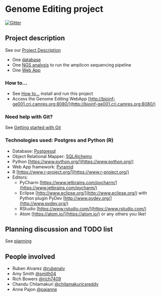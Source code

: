# Genome Editing project

[![Gitter](https://badges.gitter.im/Join%20Chat.svg)](https://gitter.im/genome-editing/Lobby?utm_source=badge&utm_medium=badge&utm_campaign=pr-badge&utm_content=badge)


## Project description

See our [Project Description](docs/project_description.md)

* One [database](docs/howto.md#database)
* One [NGS analysis](docs/howto.md#ngs-analysis) to run the amplicon sequencing pipeline
* One [Web App](docs/webapp.md)

### How to...

- See [How to...](docs/howto.md) install and run this project
- Access the Genome Editing WebApp [http://bioinf-ge001.cri.camres.org:8080/](http://bioinf-ge001.cri.camres.org:8080/)

### Need help with Git?

See [Getting started with Git](docs/git-help.md)

### Technologies used: Postgres and Python (R)

* Database: [Postgresql](https://www.postgresql.org/)
* Object Relational Mapper: [SQLAlchemy](https://www.sqlalchemy.org/)
* Python [https://www.python.org/](https://www.python.org/)
* Web App framework: [Pyramid](https://trypyramid.com/)
* R [https://www.r-project.org/](https://www.r-project.org/)
* Editors:
  - PyCharm [https://www.jetbrains.com/pycharm/](https://www.jetbrains.com/pycharm/)
  - Eclipse [http://www.eclipse.org/](http://www.eclipse.org/) with Python plugin PyDev [http://www.pydev.org/](http://www.pydev.org/)
  - RStudio [https://www.rstudio.com/](https://www.rstudio.com/)
  - Atom [https://atom.io/](https://atom.io/) or any others you like!


## Planning discussion and TODO list

See [planning](planning.md)


## People involved

* Ruben Alvarez [@rubenalv](https://github.com/rubenalv)
* Amy Smith [@smith04](https://github.com/smith04)
* Rich Bowers [@rich7409](https://github.com/rich7409)
* Chandu Chilamakuri [@chilamakuricsreddy](https://github.com/chilamakuricsreddy)
* Anne Pajon [@pajanne](https://github.com/pajanne)
